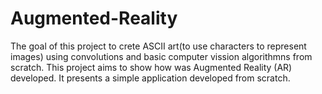 # Augmented-Reality
The goal of this project to crete ASCII art(to use characters to represent images) using convolutions and basic computer vission algorithmns from scratch. This project aims to show how was Augmented Reality (AR) developed. It presents a simple application developed from scratch.

